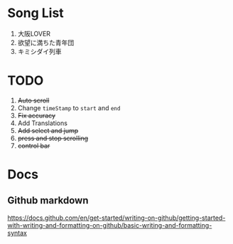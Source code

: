 # Song List
1. 大阪LOVER
2. 欲望に満ちた青年団
3. キミシダイ列車

# TODO

1. ~~Auto scroll~~
2. Change `timeStamp` to `start` and `end`
3. ~~Fix accuracy~~
4. Add Translations
5. ~~Add select and jump~~
6. ~~press and stop scrolling~~
7. ~~control bar~~

# Docs

## Github markdown

https://docs.github.com/en/get-started/writing-on-github/getting-started-with-writing-and-formatting-on-github/basic-writing-and-formatting-syntax
